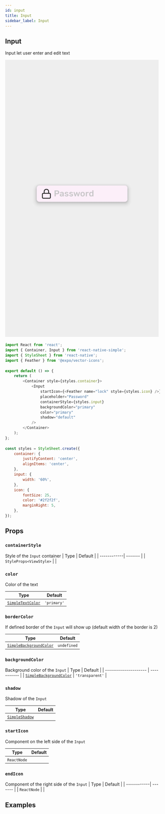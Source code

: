 ```yaml
---
id: input
title: Input
sidebar_label: Input
---
```


## Input

Input let user enter and edit text

![Input](assets/component-input.jpg)

```js
import React from 'react';
import { Container, Input } from 'react-native-simple';
import { StyleSheet } from 'react-native';
import { Feather } from '@expo/vector-icons';

export default () => {
    return (
        <Container style={styles.container}>
            <Input
                startIcon={<Feather name="lock" style={styles.icon} />}
                placeholder="Password"
                containerStyle={styles.input}
                backgroundColor="primary"
                color="primary"
                shadow="default"
            />
        </Container>
    );
};

const styles = StyleSheet.create({
    container: {
        justifyContent: 'center',
        alignItems: 'center',
    },
    input: {
        width: '60%',
    },
    icon: {
        fontSize: 25,
        color: '#2f2f2f',
        marginRight: 5,
    },
});
```

## Props

### `containerStyle`

Style of the `Input` container
| Type | Default |
| ------------| ------- |
| `StyleProps<ViewStyle>` | |

### `color`

Color of the text

| Type                                                  | Default     |
| ----------------------------------------------------- | ----------- |
| [`SimpleTextColor`](customization.md#simpletextcolor) | `'primary'` |

### `borderColor`

If defined border of the `Input` will show up (default width of the border is 2)

| Type                                                              | Default     |
| ----------------------------------------------------------------- | ----------- |
| [`SimpleBackgroundColor`](customization.md#simplebackgroundcolor) | `undefined` |

### `backgroundColor`

Background color of the `Input`
| Type | Default |
| --------------------- | ----------- |
| [`SimpleBackgroundColor`](customization.md#simplebackgroundcolor) | `'transparent'` |

### `shadow`

Shadow of the `Input`

| Type                                            | Default |
| ----------------------------------------------- | ------- |
| [`SimpleShadow`](customization.md#simpleshadow) |         |

### `startIcon`

Component on the left side of the `Input`

| Type        | Default |
| ----------- | ------- |
| `ReactNode` |         |

### `endIcon`

Component of the right side of the `Input`
| Type | Default |
| ------------| ------- |
| `ReactNode` | |

## Examples
